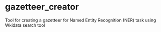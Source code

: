 # gazetteer_creator
Tool for creating a gazetteer for Named Entity Recognition (NER) task using Wkidata search tool

